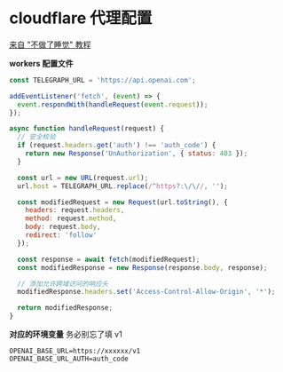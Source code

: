 # cloudflare 代理配置

[来自 "不做了睡觉" 教程](https://gravel-twister-d32.notion.site/FastGPT-API-ba7bb261d5fd4fd9bbb2f0607dacdc9e)

**workers 配置文件**

```js
const TELEGRAPH_URL = 'https://api.openai.com';

addEventListener('fetch', (event) => {
  event.respondWith(handleRequest(event.request));
});

async function handleRequest(request) {
  // 安全校验
  if (request.headers.get('auth') !== 'auth_code') {
    return new Response('UnAuthorization', { status: 403 });
  }

  const url = new URL(request.url);
  url.host = TELEGRAPH_URL.replace(/^https?:\/\//, '');

  const modifiedRequest = new Request(url.toString(), {
    headers: request.headers,
    method: request.method,
    body: request.body,
    redirect: 'follow'
  });

  const response = await fetch(modifiedRequest);
  const modifiedResponse = new Response(response.body, response);

  // 添加允许跨域访问的响应头
  modifiedResponse.headers.set('Access-Control-Allow-Origin', '*');

  return modifiedResponse;
}
```

**对应的环境变量**
务必别忘了填 v1

```
OPENAI_BASE_URL=https://xxxxxx/v1
OPENAI_BASE_URL_AUTH=auth_code
```
